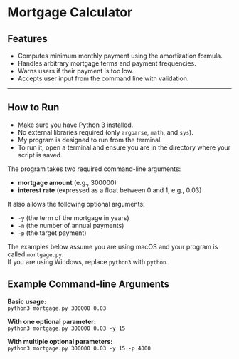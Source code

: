 # Mortgage Calculator

## Features
- Computes minimum monthly payment using the amortization formula. 
- Handles arbitrary mortgage terms and payment frequencies.
- Warns users if their payment is too low.
- Accepts user input from the command line with validation.

---

## How to Run

- Make sure you have Python 3 installed.
- No external libraries required (only `argparse`, `math`, and `sys`).
- My program is designed to run from the terminal.
- To run it, open a terminal and ensure you are in the directory where your script is saved.

The program takes two required command-line arguments:  
- **mortgage amount** (e.g., 300000)  
- **interest rate** (expressed as a float between 0 and 1, e.g., 0.03)  

It also allows the following optional arguments:  
- `-y` (the term of the mortgage in years)  
- `-n` (the number of annual payments)  
- `-p` (the target payment)  

The examples below assume you are using macOS and your program is called `mortgage.py`.  
If you are using Windows, replace `python3` with `python`.

## Example Command-line Arguments

**Basic usage:**  
`python3 mortgage.py 300000 0.03`

**With one optional parameter:**  
`python3 mortgage.py 300000 0.03 -y 15`

**With multiple optional parameters:**  
`python3 mortgage.py 300000 0.03 -y 15 -p 4000`
